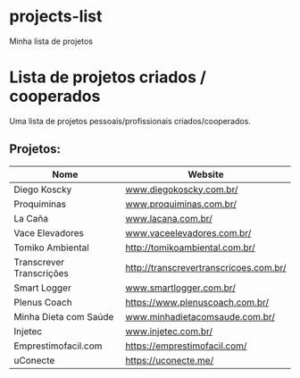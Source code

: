 # projects-list
Minha lista de projetos

# Lista de projetos criados / cooperados

Uma lista de projetos pessoais/profissionais criados/cooperados.

## Projetos:

Nome | Website
------------ | -------
Diego Koscky | www.diegokoscky.com.br/
Proquiminas | www.proquiminas.com.br/
La Caña | www.lacana.com.br/
Vace Elevadores | www.vaceelevadores.com.br/
Tomiko Ambiental | http://tomikoambiental.com.br/
Transcrever Transcrições | http://transcrevertranscricoes.com.br/
Smart Logger | www.smartlogger.com.br/
Plenus Coach | https://www.plenuscoach.com.br/
Minha Dieta com Saúde | www.minhadietacomsaude.com.br/
Injetec | www.injetec.com.br/
Emprestimofacil.com | https://emprestimofacil.com/
uConecte | https://uconecte.me/
